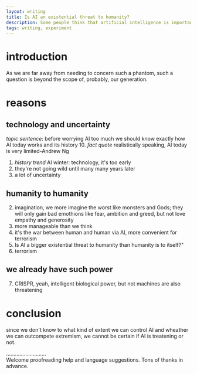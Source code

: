 ```yaml
---
layout: writing
title: Is AI an existential threat to humanity?
description: Some people think that artificial intelligence is important to the development of society, while others think that it has negative effects on society. Discuss both these views and give your opinion.
tags: writing, experiment
---
```


# introduction
  As we are far away from needing to concern such a phantom, such a question is beyond the scope of, probably, our generation.

# reasons
## technology and uncertainty
  *topic sentence*: before worrying AI too much we should know exactly how AI today works and its history
  10. _fact quote_ realistically speaking, AI today is very limited-Andrew Ng
  1. _history trend_ AI winter: technology, it's too early
  6. they're not going wild until many many years later
  8. a lot of uncertainty

## humanity to humanity
  2. imagination, we more imagine the worst like monsters and Gods; they will only gain bad emothions like fear, ambition and greed, but not love empathy and generosity
  5. more manageable than we think
  3. it's the war between human and human via AI, more convenient for terrorism
  4. Is AI a bigger existential threat to humanity than humanity is to itself?"
  11. terrorism

## we already have such power
  7. CRISPR, yeah, intelligent biological power, but not machines are also threatening

# conclusion
  since we don't know to what kind of extent we can control AI and wheather we can outcompete extremism, we cannot be certain if AI is treatening or not.

...........................     
Welcome proofreading help and language suggestions. Tons of thanks in advance.

